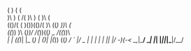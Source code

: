                                         
  (            )  (         (           
  )\ )      ( /(  )\ )  (   )\   (      
 (()/(  (   )\())(()/(  )\ ((_) ))\ (   
  ((_)) )\ (_))/  /(_))((_) _  /((_))\  
  _| | ((_)| |_  (_) _| (_)| |(_)) ((_) 
/ _` |/ _ \|  _|  |  _| | || |/ -_)(_-< 
\__,_|\___/ \__|  |_|   |_||_|\___|/__/ 
                                        
```
